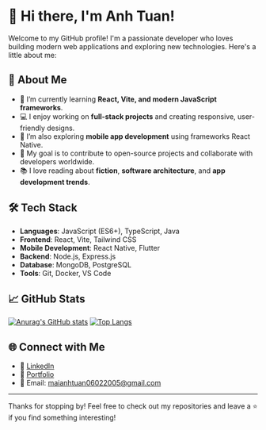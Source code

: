 # 👋 Hi there, I'm Anh Tuan!

Welcome to my GitHub profile! I'm a passionate developer who loves building modern web applications and exploring new technologies. Here's a little about me:

## 🚀 About Me

- 🌱 I’m currently learning **React, Vite, and modern JavaScript frameworks**.
- 💻 I enjoy working on **full-stack projects** and creating responsive, user-friendly designs.
- 📱 I’m also exploring **mobile app development** using frameworks React Native.
- 🎯 My goal is to contribute to open-source projects and collaborate with developers worldwide.
- 📚 I love reading about **fiction**, **software architecture**, and **app development trends**.

## 🛠️ Tech Stack

- **Languages**: JavaScript (ES6+), TypeScript, Java
- **Frontend**: React, Vite, Tailwind CSS
- **Mobile Development**: React Native, Flutter
- **Backend**: Node.js, Express.js
- **Database**: MongoDB, PostgreSQL
- **Tools**: Git, Docker, VS Code


## 📈 GitHub Stats

[![Anurag's GitHub stats](https://github-readme-stats.vercel.app/api?username=Anh-Tuan1412)](https://github.com/Anh-Tuan1412/github-readme-stats)
[![Top Langs](https://github-readme-stats.vercel.app/api/top-langs/?username=Anh-Tuan1412)](https://github.com/Anh-Tuan1412/github-readme-stats)

## 🌐 Connect with Me

- 💼 [LinkedIn](https://www.linkedin.com/in/your-profile)
- 🌟 [Portfolio](https://your-portfolio-link.com)
- 📧 Email: maianhtuan06022005@gmail.com

---

Thanks for stopping by! Feel free to check out my repositories and leave a ⭐ if you find something interesting!
